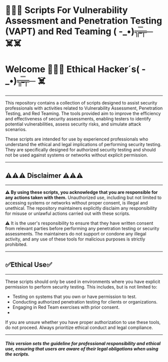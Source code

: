 # 👨🏻‍💻 Scripts For Vulnerability Assessment and Penetration Testing (VAPT) and Red Teaming ( -_•)╦̵̵̿╤─ ☠️☠️

# Welcome 👨🏻‍💻 Ethical Hacker´s( -_•)╦̵̵̿╤─ ☠️

---

This repository contains a collection of scripts designed to assist security professionals with activities related to Vulnerability Assessment, Penetration Testing, and Red Teaming. The tools provided aim to improve the efficiency and effectiveness of security assessments, enabling testers to identify potential vulnerabilities, assess security risks, and simulate attack scenarios.

These scripts are intended for use by experienced professionals who understand the ethical and legal implications of performing security testing. They are specifically designed for authorized security testing and should not be used against systems or networks without explicit permission.

---

## ⚠️⚠️⚠️ Disclaimer ⚠️⚠️⚠️

---

**⚠️ By using these scripts, you acknowledge that you are responsible for any actions taken with them.** Unauthorized use, including but not limited to accessing systems or networks without proper consent, is illegal and unethical. The repository maintainers explicitly disclaim any responsibility for misuse or unlawful actions carried out with these scripts.

⚠️ It is the user's responsibility to ensure that they have written consent from relevant parties before performing any penetration testing or security assessments. The maintainers do not support or condone any illegal activity, and any use of these tools for malicious purposes is strictly prohibited.

---

## ✅Ethical Use✅

---

These scripts should only be used in environments where you have explicit permission to perform security testing. This includes, but is not limited to:

- Testing on systems that you own or have permission to test.
- Conducting authorized penetration testing for clients or organizations.
- Engaging in Red Team exercises with prior consent.
- 
If you are unsure whether you have proper authorization to use these tools, do not proceed. Always prioritize ethical conduct and legal compliance.

---

##### This version sets the guideline for professional responsibility and ethical use, ensuring that users are aware of their legal obligations when using the scripts.
